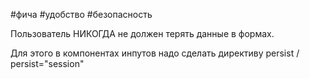 #фича #удобство  #безопасность 

Пользователь НИКОГДА не должен терять данные в формах.

Для этого в компонентах инпутов надо сделать директиву persist / persist="session"